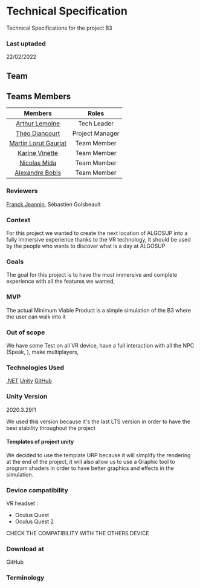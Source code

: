 # Technical Specification

Technical Specifications for the project B3 

### Last uptaded 

22/02/2022

## Team

## Teams Members 

|Members|Roles |
|:---:|:---:|
|[Arthur Lemoine](https://github.com/arthur-lemo1ne)| Tech Leader|
|[Théo Diancourt](https://github.com/TheoDct)| Project Manager|
|[Martin Lorut Gauriat](https://github.com/MartinLorutGauriat)| Team Member|
|[Karine Vinette](https://github.com/KarineVinette)| Team Member|
|[Nicolas Mida](https://github.com/Nicolas-Mida)| Team Member|
|[Alexandre Bobis](https://github.com/AlexandreBobis)| Team Member|



<!-- [Martin Lorut Gauriat](https://github.com/MartinLorutGauriat)<br>
[Karine Vinette](https://github.com/KarineVinette)<br>
[Nicolas Mida](https://github.com/Nicolas-Mida)<br>
[Arthur Lemoine](https://github.com/arthur-lemo1ne)<br>
[Alexandre Bobis](https://github.com/AlexandreBobis)<br>
[Théo Diancourt](https://github.com/TheoDct)<br> -->

### Reviewers 

[Franck Jeannin](https://github.com/frje), Sébastien Goisbeault

### Context

For this project we wanted to create the next location of ALGOSUP into a fully immersive experience thanks to the VR technology, it should be used by the people who wants to discover what is a day at ALGOSUP

### Goals 

The goal for this project is to have the most immersive and complete experience with all the features we wanted,

### MVP 

The actual Minimum Viable Product is a simple simulation of the B3 where the user can walk into it

### Out of scope

We have some 
Test on all VR device, have a full interaction with all the NPC (Speak, ), make multiplayers, 

### Technologies Used

[.NET](https://docs.microsoft.com/fr-fr/dotnet/)
[Unity](https://unity.com/)
[GitHub](https://github.com/TheoDct/ALGOSUP_2022_Project_4_D/tree/main)

<!-- ### .NET Version

6.0

We used this version because it's the last version of .NET and we wanted to use something up-to-date -->

### Unity Version

2020.3.29f1

We used this version because it's the last LTS version in order to have the best stability throughout the project 

#### Templates of project unity 

We decided to use the template URP because it will simplify the rendering at the end of the project, it will also allow us to use a Graphic tool to program shaders in order to have better graphics and effects in the simulation.

### Device compatibility 

VR headset :
- Oculus Quest 
- Oculus Quest 2

<span> CHECK THE COMPATIBILITY WITH THE OTHERS DEVICE

### Download at 

GitHub <PUT THE LINK HERE>



### Terminology

[^1]: URP: Universal Render Pipeline, is a prebuilt scriptable render pipeline made in order to easily optimized graphic across a range of platforms 

[^2]: LTS: Long Term Support, it means this version of the software is more stable for a long time

[^3]: B3 : The B3 is the next location for the school ALGOSUP at the center of Vierzon